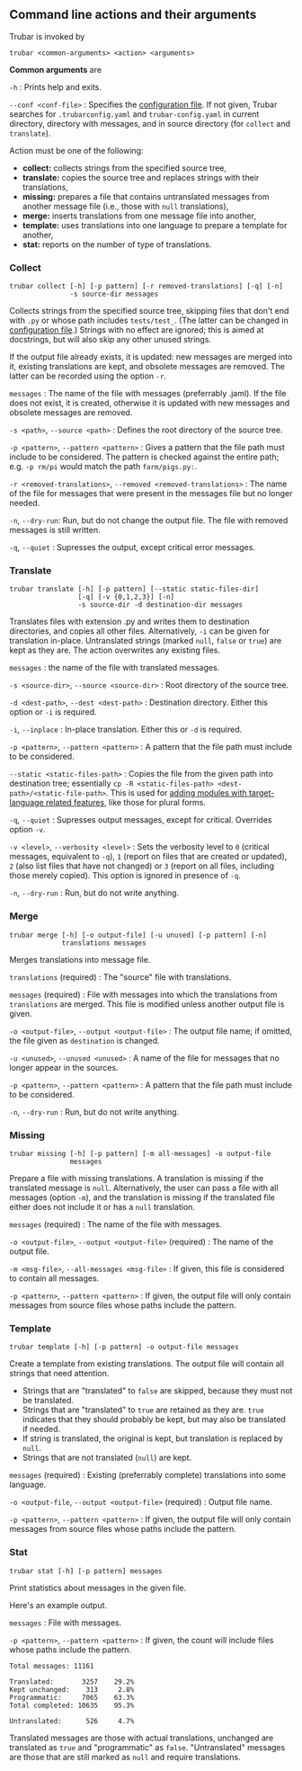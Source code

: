 ## Command line actions and their arguments

Trubar is invoked by

`trubar <common-arguments> <action> <arguments>`

**Common arguments** are

`-h`
: Prints help and exits.

`--conf <conf-file>`
: Specifies the [configuration file](../configuration). If not given, Trubar searches for `.trubarconfig.yaml` and `trubar-config.yaml` in current directory, directory with messages, and in source directory (for `collect` and `translate`).

Action must be one of the following:

- **collect:** collects strings from the specified source tree,
- **translate:** copies the source tree and replaces strings with their translations,
- **missing:** prepares a file that contains untranslated messages from another message file (i.e., those with `null` translations),
- **merge:** inserts translations from one message file into another,
- **template:** uses translations into one language to prepare a template for another,
- **stat:** reports on the number of type of translations.


### Collect

```
trubar collect [-h] [-p pattern] [-r removed-translations] [-q] [-n]
               -s source-dir messages
```

Collects strings from the specified source tree, skipping files that don't end with `.py` or whose path includes `tests/test_`. (The latter can be changed in [configuration file](../configuration).) Strings with no effect are ignored; this is aimed at docstrings, but will also skip any other unused strings.

If the output file already exists, it is updated: new messages are merged into it, existing translations are kept, and obsolete messages are removed. The latter can be recorded using the option `-r`.

`messages`
: The name of the file with messages (preferrably .jaml). If the file does not exist, it is created, otherwise it is updated with new messages and obsolete
messages are removed.

`-s <path>`, `--source <path>`
: Defines the root directory of the source tree.

`-p <pattern>`, `--pattern <pattern>`
: Gives a pattern that the file path must include to be considered. The pattern is checked against the entire path; e.g. `-p rm/pi` would match the path `farm/pigs.py:`.

`-r <removed-translations>`, `--removed <removed-translations>`
: The name of the file for messages that were present in the messages file but no longer needed.

`-n`, `--dry-run`: Run, but do not change the output file. The file with removed messages is still written.

`-q`, `--quiet`
: Supresses the output, except critical error messages.


### Translate

```
trubar translate [-h] [-p pattern] [--static static-files-dir]
                 [-q] [-v {0,1,2,3}] [-n]
                 -s source-dir -d destination-dir messages
```

Translates files with extension .py and writes them to destination directories, and copies all other files. Alternatively, `-i` can be given for translation in-place. Untranslated strings (marked `null`, `false` or `true`) are kept as they are. The action overwrites any existing files.

`messages`
: the name of the file with translated messages.

`-s <source-dir>`, `--source <source-dir>`
: Root directory of the source tree.

`-d <dest-path>`, `--dest <dest-path>`
: Destination directory. Either this option or `-i` is required.

`-i`, `--inplace`
: In-place translation. Either this or `-d` is required.

`-p <pattern>`, `--pattern <pattern>`
: A pattern that the file path must include to be considered.

`--static <static-files-path>`
: Copies the file from the given path into destination tree; essentially `cp -R <static-files-path> <dest-path>/<static-file-path>`. This is used for [adding modules with target-language related features](../localization/#plural-forms), like those for plural forms.

`-q`, `--quiet`
: Supresses output messages, except for critical. Overrides option `-v`.

`-v <level>`, `--verbosity <level>`
: Sets the verbosity level to `0` (critical messages, equivalent to `-q`), `1` (report on files that are created or updated), `2` (also list files that have not changed) or `3` (report on all files, including those merely copied). This option is ignored in presence of `-q`.

`-n`, `--dry-run`
: Run, but do not write anything.


### Merge

```
trubar merge [-h] [-o output-file] [-u unused] [-p pattern] [-n]
             translations messages
```

Merges translations into message file.

`translations` (required)
: The "source" file with translations.

`messages` (required)
: File with messages into which the translations from `translations` are merged. This file is modified unless another output file is given.

`-o <output-file>`, `--output <output-file>`
: The output file name; if omitted, the file given as `destination` is changed.

`-u <unused>`, `--unused <unused>`
: A name of the file for messages that no longer appear in the sources.

`-p <pattern>`, `--pattern <pattern>`
: A pattern that the file path must include to be considered.

`-n`, `--dry-run`
: Run, but do not write anything.

### Missing

```
trubar missing [-h] [-p pattern] [-m all-messages] -o output-file
               messages
```

Prepare a file with missing translations. A translation is missing if the translated message is `null`. Alternatively, the user can pass a file with all messages (option `-m`), and the translation is missing if the translated file either does not include it or has a `null` translation.

`messages` (required)
: The name of the file with messages.

`-o <output-file>`, `--output <output-file>` (required)
: The name of the output file.

`-m <msg-file>`, `--all-messages <msg-file>`
: If given, this file is considered to contain all messages.

`-p <pattern>`, `--pattern <pattern>`
: If given, the output file will only contain messages from source files whose paths include the pattern.

### Template

```
trubar template [-h] [-p pattern] -o output-file messages
```

Create a template from existing translations. The output file will contain all strings that need attention.

- Strings that are "translated" to `false` are skipped, because they must not be translated.
- Strings that are "translated" to `true` are retained as they are. `true` indicates that they should probably be kept, but may also be translated if needed.
- If string is translated, the original is kept, but translation is replaced by `null`.
- Strings that are not translated (`null`) are kept.

`messages` (required)
: Existing (preferrably complete) translations into some language.

`-o <output-file`, `--output <output-file>` (required)
: Output file name.

`-p <pattern>`, `--pattern <pattern>`
: If given, the output file will only contain messages from source files whose paths include the pattern.

### Stat

```
trubar stat [-h] [-p pattern] messages
```

Print statistics about messages in the given file.

Here's an example output.

`messages`
: File with messages.

`-p <pattern>`, `--pattern <pattern>`
: If given, the count will include files whose paths include the pattern.

```
Total messages: 11161

Translated:       3257    29.2%
Kept unchanged:    313     2.8%
Programmatic:     7065    63.3%
Total completed: 10635    95.3%

Untranslated:      526     4.7%
```

Translated messages are those with actual translations, unchanged are translated as `true` and "programmatic" as `false`. "Untranslated" messages are those that are still marked as `null` and require translations.

